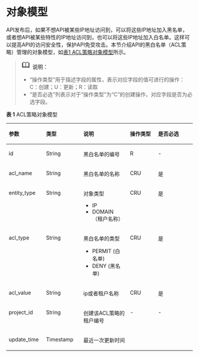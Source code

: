 # 对象模型<a name="ZH-CN_TOPIC_0000001082135119"></a>

API发布后，如果不想API被某些IP地址访问到，可以将这些IP地址加入黑名单，或者想API被某些特性的IP地址访问到，也可以将这些IP地址加入白名单。这样可以提高API的访问安全性，保护API免受攻击。本节介绍API的黑白名单（ACL策略）管理的对象模型，如[表1 ACL策略对象模型](AccessControlPolicyManagement-ObjectModel-9.md#ZH-CN_TOPIC_0000001082135119)所示。

>![](public_sys-resources/icon-note.gif) **说明：** 
>-   “操作类型”用于描述字段的属性，表示对应字段的值可进行的操作：
>    C：创建；U：更新；R：读取
>-   “是否必选”列表示对于“操作类型”为“C”的创建操作，对应字段是否为必选字段。

**表 1**  ACL策略对象模型

<a name="zh-cn_topic_0118924495_d0e21846"></a>
<table><thead align="left"><tr id="zh-cn_topic_0118924495_row63071936"><th class="cellrowborder" valign="top" width="20%" id="mcps1.2.6.1.1"><p id="zh-cn_topic_0118924495_p8553193"><a name="zh-cn_topic_0118924495_p8553193"></a><a name="zh-cn_topic_0118924495_p8553193"></a>参数</p>
</th>
<th class="cellrowborder" valign="top" width="20%" id="mcps1.2.6.1.2"><p id="zh-cn_topic_0118924495_p21720067"><a name="zh-cn_topic_0118924495_p21720067"></a><a name="zh-cn_topic_0118924495_p21720067"></a>类型</p>
</th>
<th class="cellrowborder" valign="top" width="25%" id="mcps1.2.6.1.3"><p id="zh-cn_topic_0118924495_p14495030"><a name="zh-cn_topic_0118924495_p14495030"></a><a name="zh-cn_topic_0118924495_p14495030"></a>说明</p>
</th>
<th class="cellrowborder" valign="top" width="15%" id="mcps1.2.6.1.4"><p id="zh-cn_topic_0118924495_p33246761"><a name="zh-cn_topic_0118924495_p33246761"></a><a name="zh-cn_topic_0118924495_p33246761"></a>操作类型</p>
</th>
<th class="cellrowborder" valign="top" width="20%" id="mcps1.2.6.1.5"><p id="zh-cn_topic_0118924495_p8633092"><a name="zh-cn_topic_0118924495_p8633092"></a><a name="zh-cn_topic_0118924495_p8633092"></a>是否必选</p>
</th>
</tr>
</thead>
<tbody><tr id="zh-cn_topic_0118924495_row28191856"><td class="cellrowborder" valign="top" width="20%" headers="mcps1.2.6.1.1 "><p id="zh-cn_topic_0118924495_p1838996"><a name="zh-cn_topic_0118924495_p1838996"></a><a name="zh-cn_topic_0118924495_p1838996"></a>id</p>
</td>
<td class="cellrowborder" valign="top" width="20%" headers="mcps1.2.6.1.2 "><p id="zh-cn_topic_0118924495_p14741017"><a name="zh-cn_topic_0118924495_p14741017"></a><a name="zh-cn_topic_0118924495_p14741017"></a>String</p>
</td>
<td class="cellrowborder" valign="top" width="25%" headers="mcps1.2.6.1.3 "><p id="zh-cn_topic_0118924495_p53171751"><a name="zh-cn_topic_0118924495_p53171751"></a><a name="zh-cn_topic_0118924495_p53171751"></a>黑白名单的编号</p>
</td>
<td class="cellrowborder" valign="top" width="15%" headers="mcps1.2.6.1.4 "><p id="zh-cn_topic_0118924495_p11944549"><a name="zh-cn_topic_0118924495_p11944549"></a><a name="zh-cn_topic_0118924495_p11944549"></a>R</p>
</td>
<td class="cellrowborder" valign="top" width="20%" headers="mcps1.2.6.1.5 "><p id="zh-cn_topic_0118924495_p27984379"><a name="zh-cn_topic_0118924495_p27984379"></a><a name="zh-cn_topic_0118924495_p27984379"></a>-</p>
</td>
</tr>
<tr id="zh-cn_topic_0118924495_row50532823"><td class="cellrowborder" valign="top" width="20%" headers="mcps1.2.6.1.1 "><p id="zh-cn_topic_0118924495_p66626853"><a name="zh-cn_topic_0118924495_p66626853"></a><a name="zh-cn_topic_0118924495_p66626853"></a>acl_name</p>
</td>
<td class="cellrowborder" valign="top" width="20%" headers="mcps1.2.6.1.2 "><p id="zh-cn_topic_0118924495_p28066016"><a name="zh-cn_topic_0118924495_p28066016"></a><a name="zh-cn_topic_0118924495_p28066016"></a>String</p>
</td>
<td class="cellrowborder" valign="top" width="25%" headers="mcps1.2.6.1.3 "><p id="zh-cn_topic_0118924495_p58754799"><a name="zh-cn_topic_0118924495_p58754799"></a><a name="zh-cn_topic_0118924495_p58754799"></a>黑白名单的名称</p>
</td>
<td class="cellrowborder" valign="top" width="15%" headers="mcps1.2.6.1.4 "><p id="zh-cn_topic_0118924495_p61518267"><a name="zh-cn_topic_0118924495_p61518267"></a><a name="zh-cn_topic_0118924495_p61518267"></a>CRU</p>
</td>
<td class="cellrowborder" valign="top" width="20%" headers="mcps1.2.6.1.5 "><p id="zh-cn_topic_0118924495_p16923691"><a name="zh-cn_topic_0118924495_p16923691"></a><a name="zh-cn_topic_0118924495_p16923691"></a>是</p>
</td>
</tr>
<tr id="zh-cn_topic_0118924495_row18095492"><td class="cellrowborder" valign="top" width="20%" headers="mcps1.2.6.1.1 "><p id="zh-cn_topic_0118924495_p56448742"><a name="zh-cn_topic_0118924495_p56448742"></a><a name="zh-cn_topic_0118924495_p56448742"></a>entity_type</p>
</td>
<td class="cellrowborder" valign="top" width="20%" headers="mcps1.2.6.1.2 "><p id="zh-cn_topic_0118924495_p8945376"><a name="zh-cn_topic_0118924495_p8945376"></a><a name="zh-cn_topic_0118924495_p8945376"></a>String</p>
</td>
<td class="cellrowborder" valign="top" width="25%" headers="mcps1.2.6.1.3 "><p id="zh-cn_topic_0118924495_p53486875"><a name="zh-cn_topic_0118924495_p53486875"></a><a name="zh-cn_topic_0118924495_p53486875"></a>对象类型</p>
<a name="zh-cn_topic_0118924495_ul931411563148"></a><a name="zh-cn_topic_0118924495_ul931411563148"></a><ul id="zh-cn_topic_0118924495_ul931411563148"><li>IP</li><li>DOMAIN （租户名称）</li></ul>
</td>
<td class="cellrowborder" valign="top" width="15%" headers="mcps1.2.6.1.4 "><p id="zh-cn_topic_0118924495_p15141234"><a name="zh-cn_topic_0118924495_p15141234"></a><a name="zh-cn_topic_0118924495_p15141234"></a>CRU</p>
</td>
<td class="cellrowborder" valign="top" width="20%" headers="mcps1.2.6.1.5 "><p id="zh-cn_topic_0118924495_p18480479"><a name="zh-cn_topic_0118924495_p18480479"></a><a name="zh-cn_topic_0118924495_p18480479"></a>是</p>
</td>
</tr>
<tr id="zh-cn_topic_0118924495_row32106586"><td class="cellrowborder" valign="top" width="20%" headers="mcps1.2.6.1.1 "><p id="zh-cn_topic_0118924495_p50496654"><a name="zh-cn_topic_0118924495_p50496654"></a><a name="zh-cn_topic_0118924495_p50496654"></a>acl_type</p>
</td>
<td class="cellrowborder" valign="top" width="20%" headers="mcps1.2.6.1.2 "><p id="zh-cn_topic_0118924495_p63697167"><a name="zh-cn_topic_0118924495_p63697167"></a><a name="zh-cn_topic_0118924495_p63697167"></a>String</p>
</td>
<td class="cellrowborder" valign="top" width="25%" headers="mcps1.2.6.1.3 "><p id="zh-cn_topic_0118924495_p59196868"><a name="zh-cn_topic_0118924495_p59196868"></a><a name="zh-cn_topic_0118924495_p59196868"></a>黑白名单的类型</p>
<a name="zh-cn_topic_0118924495_ul830420276155"></a><a name="zh-cn_topic_0118924495_ul830420276155"></a><ul id="zh-cn_topic_0118924495_ul830420276155"><li>PERMIT  (白名单)</li><li>DENY     (黑名单)</li></ul>
</td>
<td class="cellrowborder" valign="top" width="15%" headers="mcps1.2.6.1.4 "><p id="zh-cn_topic_0118924495_p31656428"><a name="zh-cn_topic_0118924495_p31656428"></a><a name="zh-cn_topic_0118924495_p31656428"></a>CRU</p>
</td>
<td class="cellrowborder" valign="top" width="20%" headers="mcps1.2.6.1.5 "><p id="zh-cn_topic_0118924495_p14033838"><a name="zh-cn_topic_0118924495_p14033838"></a><a name="zh-cn_topic_0118924495_p14033838"></a>是</p>
</td>
</tr>
<tr id="zh-cn_topic_0118924495_row59195684"><td class="cellrowborder" valign="top" width="20%" headers="mcps1.2.6.1.1 "><p id="zh-cn_topic_0118924495_p30121076"><a name="zh-cn_topic_0118924495_p30121076"></a><a name="zh-cn_topic_0118924495_p30121076"></a>acl_value</p>
</td>
<td class="cellrowborder" valign="top" width="20%" headers="mcps1.2.6.1.2 "><p id="zh-cn_topic_0118924495_p23888101"><a name="zh-cn_topic_0118924495_p23888101"></a><a name="zh-cn_topic_0118924495_p23888101"></a>String</p>
</td>
<td class="cellrowborder" valign="top" width="25%" headers="mcps1.2.6.1.3 "><p id="zh-cn_topic_0118924495_p55888030"><a name="zh-cn_topic_0118924495_p55888030"></a><a name="zh-cn_topic_0118924495_p55888030"></a>ip或者租户名称</p>
</td>
<td class="cellrowborder" valign="top" width="15%" headers="mcps1.2.6.1.4 "><p id="zh-cn_topic_0118924495_p30636616"><a name="zh-cn_topic_0118924495_p30636616"></a><a name="zh-cn_topic_0118924495_p30636616"></a>CRU</p>
</td>
<td class="cellrowborder" valign="top" width="20%" headers="mcps1.2.6.1.5 "><p id="zh-cn_topic_0118924495_p65646859"><a name="zh-cn_topic_0118924495_p65646859"></a><a name="zh-cn_topic_0118924495_p65646859"></a>是</p>
</td>
</tr>
<tr id="zh-cn_topic_0118924495_row10774244162511"><td class="cellrowborder" valign="top" width="20%" headers="mcps1.2.6.1.1 "><p id="zh-cn_topic_0118924495_p477454462515"><a name="zh-cn_topic_0118924495_p477454462515"></a><a name="zh-cn_topic_0118924495_p477454462515"></a>project_id</p>
</td>
<td class="cellrowborder" valign="top" width="20%" headers="mcps1.2.6.1.2 "><p id="zh-cn_topic_0118924495_p1677416449253"><a name="zh-cn_topic_0118924495_p1677416449253"></a><a name="zh-cn_topic_0118924495_p1677416449253"></a>String</p>
</td>
<td class="cellrowborder" valign="top" width="25%" headers="mcps1.2.6.1.3 "><p id="zh-cn_topic_0118924495_p480522202612"><a name="zh-cn_topic_0118924495_p480522202612"></a><a name="zh-cn_topic_0118924495_p480522202612"></a>创建该ACL策略的租户编号</p>
</td>
<td class="cellrowborder" valign="top" width="15%" headers="mcps1.2.6.1.4 "><p id="zh-cn_topic_0118924495_p86951221132617"><a name="zh-cn_topic_0118924495_p86951221132617"></a><a name="zh-cn_topic_0118924495_p86951221132617"></a>-</p>
</td>
<td class="cellrowborder" valign="top" width="20%" headers="mcps1.2.6.1.5 "><p id="zh-cn_topic_0118924495_p97741144132511"><a name="zh-cn_topic_0118924495_p97741144132511"></a><a name="zh-cn_topic_0118924495_p97741144132511"></a>-</p>
</td>
</tr>
<tr id="zh-cn_topic_0118924495_row2086724202615"><td class="cellrowborder" valign="top" width="20%" headers="mcps1.2.6.1.1 "><p id="zh-cn_topic_0118924495_p186162452614"><a name="zh-cn_topic_0118924495_p186162452614"></a><a name="zh-cn_topic_0118924495_p186162452614"></a>update_time</p>
</td>
<td class="cellrowborder" valign="top" width="20%" headers="mcps1.2.6.1.2 "><p id="zh-cn_topic_0118924495_p1986152482614"><a name="zh-cn_topic_0118924495_p1986152482614"></a><a name="zh-cn_topic_0118924495_p1986152482614"></a>Timestamp</p>
</td>
<td class="cellrowborder" valign="top" width="25%" headers="mcps1.2.6.1.3 "><p id="zh-cn_topic_0118924495_p178614243268"><a name="zh-cn_topic_0118924495_p178614243268"></a><a name="zh-cn_topic_0118924495_p178614243268"></a>最近一次更新时间</p>
</td>
<td class="cellrowborder" valign="top" width="15%" headers="mcps1.2.6.1.4 ">&nbsp;&nbsp;</td>
<td class="cellrowborder" valign="top" width="20%" headers="mcps1.2.6.1.5 ">&nbsp;&nbsp;</td>
</tr>
</tbody>
</table>

